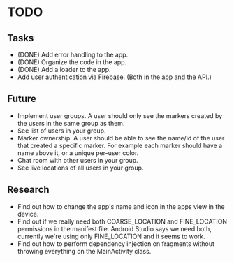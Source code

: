 # TODO

## Tasks

- (DONE) Add error handling to the app.
- (DONE) Organize the code in the app.
- (DONE) Add a loader to the app.
- Add user authentication via Firebase. (Both in the app and the API.)

## Future

- Implement user groups. A user should only see the markers created by the users in the same group
  as them.
- See list of users in your group.
- Marker ownership. A user should be able to see the name/id of the user that created a specific
  marker. For example each marker should have a name above it, or a unique per-user color.
- Chat room with other users in your group.
- See live locations of all users in your group.

## Research

- Find out how to change the app's name and icon in the apps view in the device.
- Find out if we really need both COARSE_LOCATION and FINE_LOCATION permissions in the manifest
  file. Android Studio says we need both, currently we're using only FINE_LOCATION and it seems to
  work.
- Find out how to perform dependency injection on fragments without throwing everything on the
  MainActivity class.
